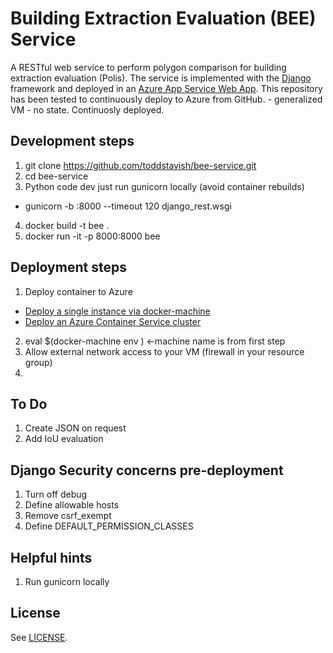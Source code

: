 # Building Extraction Evaluation (BEE) Service

A RESTful web service to perform polygon comparison for building extraction evaluation (Polis). The service is implemented with the [Django](https://www.djangoproject.com/) framework and deployed in an [Azure App Service Web App](http://azure.microsoft.com/en/marketplace/partners/PTVS/Django). This repository has been tested to continuously deploy to Azure from GitHub. - generalized VM - no state. Continuosly deployed.


## Development steps
1. git clone https://github.com/toddstavish/bee-service.git
2. cd bee-service
3. Python code dev just run gunicorn locally (avoid container rebuilds)
* gunicorn -b :8000 --timeout 120 django_rest.wsgi
4. docker build -t bee .
5. docker run -it -p 8000:8000 bee

## Deployment steps
1. Deploy container to Azure
* [Deploy a single instance via docker-machine](https://docs.docker.com/machine/drivers/azure/)
* [Deploy an Azure Container Service cluster](https://azure.microsoft.com/en-us/documentation/articles/container-service-deployment/)
2. eval $(docker-machine env <machine name>) <-machine name is from first step
3. Allow external network access to your VM (firewall in your resource group)
4.

## To Do
1. Create JSON on request
2. Add IoU evaluation

## Django Security concerns pre-deployment
1. Turn off debug
2. Define allowable hosts
3. Remove csrf_exempt
4. Define DEFAULT_PERMISSION_CLASSES

## Helpful hints
1. Run gunicorn locally
## License
See [LICENSE](./LICENSE).
